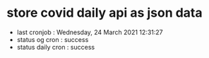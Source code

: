 # store covid daily api as json data

- last cronjob : Wednesday, 24 March 2021 12:31:27
- status og cron : success
- status daily cron : success
      
      